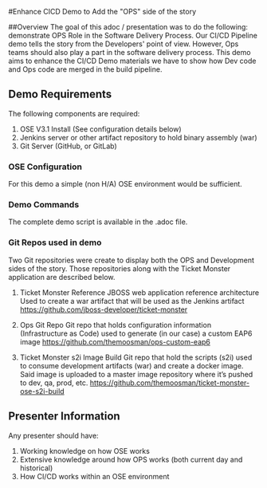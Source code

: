 #Enhance CICD Demo to Add the "OPS" side of the story 

##Overview
The goal of this adoc / presentation was to do the following: demonstrate OPS Role in the Software Delivery Process.
Our CI/CD Pipeline demo tells the story from the Developers' point of view. However, Ops teams should also play a part in the software delivery process.
This demo aims to enhance the CI/CD Demo materials we have to show how Dev code and Ops code are merged in the build pipeline.


## Demo Requirements

The following components are required:
1. OSE V3.1 Install (See configuration details below)
2. Jenkins server or other artifact repository to hold binary assembly (war)
3. Git Server (GitHub, or GitLab)

### OSE Configuration
For this demo a simple (non H/A) OSE environment would be sufficient.

### Demo Commands
The complete demo script is available in the .adoc file.

### Git Repos used in demo
Two Git repositories were create to display both the OPS and Development sides of the story.  Those repositories along with the Ticket Monster application are described below.
1. Ticket Monster
Reference JBOSS web application reference architecture
Used to create a war artifact that will be used as the Jenkins artifact
https://github.com/jboss-developer/ticket-monster

2. Ops Git Repo
Git repo that holds configuration information (Infrastructure as Code) used to generate (in our case) a custom EAP6 image
https://github.com/themoosman/ops-custom-eap6

3. Ticket Monster s2i Image Build
Git repo that hold the scripts (s2i) used to consume development artifacts (war) and create a docker image. Said image is uploaded to a master image repository where it’s pushed to dev, qa, prod, etc.
https://github.com/themoosman/ticket-monster-ose-s2i-build


## Presenter Information
Any presenter should have:
1. Working knowledge on how OSE works
2. Extensive knowledge around how OPS works (both current day and historical)
3. How CI/CD works within an OSE environment
